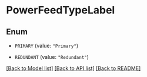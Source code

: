 # PowerFeedTypeLabel

## Enum


* `PRIMARY` (value: `"Primary"`)

* `REDUNDANT` (value: `"Redundant"`)


[[Back to Model list]](../README.md#documentation-for-models) [[Back to API list]](../README.md#documentation-for-api-endpoints) [[Back to README]](../README.md)


